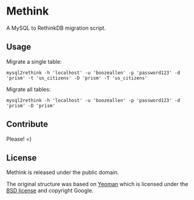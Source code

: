# Methink

A MySQL to RethinkDB migration script.


## Usage

Migrate a single table:
```shell
mysql2rethink -h 'localhost' -u 'boozeallen' -p 'password123' -d 'prism' -t 'us_citizens' -D 'prism' -T 'us_citizens'
```

Migrate all tables:
```shell
mysql2rethink -h 'localhost' -u 'boozeallen' -p 'password123' -d 'prism' -D 'prism'
```


## Contribute

Please! =)


## License

Methink is released under the public domain.

The original structure was based on [Yeoman](http://yeoman.io) which is licensed under the [BSD license](http://opensource.org/licenses/bsd-license.php) and copyright Google.
